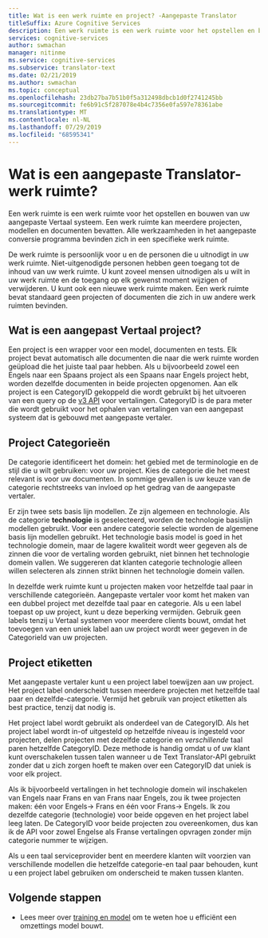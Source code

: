 ```yaml
---
title: Wat is een werk ruimte en project? -Aangepaste Translator
titleSuffix: Azure Cognitive Services
description: Een werk ruimte is een werk ruimte voor het opstellen en bouwen van uw aangepaste Vertaal systeem. Een werk ruimte kan meerdere projecten, modellen en documenten bevatten. Een project is een wrapper voor een model, documenten en tests. Elk project bevat automatisch alle documenten die naar die werk ruimte worden geüpload die het juiste taal paar hebben.
services: cognitive-services
author: swmachan
manager: nitinme
ms.service: cognitive-services
ms.subservice: translator-text
ms.date: 02/21/2019
ms.author: swmachan
ms.topic: conceptual
ms.openlocfilehash: 23db27ba7b51b0f5a312498dbcb1d0f2741245bb
ms.sourcegitcommit: fe6b91c5f287078e4b4c7356e0fa597e78361abe
ms.translationtype: MT
ms.contentlocale: nl-NL
ms.lasthandoff: 07/29/2019
ms.locfileid: "68595341"
---
```

# <a name="what-is-a-custom-translator-workspace"></a>Wat is een aangepaste Translator-werk ruimte?

Een werk ruimte is een werk ruimte voor het opstellen en bouwen van uw aangepaste Vertaal systeem. Een werk ruimte kan meerdere projecten, modellen en documenten bevatten. Alle werkzaamheden in het aangepaste conversie programma bevinden zich in een specifieke werk ruimte.

De werk ruimte is persoonlijk voor u en de personen die u uitnodigt in uw werk ruimte. Niet-uitgenodigde personen hebben geen toegang tot de inhoud van uw werk ruimte. U kunt zoveel mensen uitnodigen als u wilt in uw werk ruimte en de toegang op elk gewenst moment wijzigen of verwijderen. U kunt ook een nieuwe werk ruimte maken. Een werk ruimte bevat standaard geen projecten of documenten die zich in uw andere werk ruimten bevinden.

## <a name="what-is-a-custom-translator-project"></a>Wat is een aangepast Vertaal project?

Een project is een wrapper voor een model, documenten en tests. Elk project bevat automatisch alle documenten die naar die werk ruimte worden geüpload die het juiste taal paar hebben. Als u bijvoorbeeld zowel een Engels naar een Spaans project als een Spaans naar Engels project hebt, worden dezelfde documenten in beide projecten opgenomen. Aan elk project is een CategoryID gekoppeld die wordt gebruikt bij het uitvoeren van een query op de [v3 API](https://docs.microsoft.com/azure/cognitive-services/translator/reference/v3-0-translate?tabs=curl) voor vertalingen. CategoryID is de para meter die wordt gebruikt voor het ophalen van vertalingen van een aangepast systeem dat is gebouwd met aangepaste vertaler.

## <a name="project-categories"></a>Project Categorieën

De categorie identificeert het domein: het gebied met de terminologie en de stijl die u wilt gebruiken: voor uw project. Kies de categorie die het meest relevant is voor uw documenten. In sommige gevallen is uw keuze van de categorie rechtstreeks van invloed op het gedrag van de aangepaste vertaler.

Er zijn twee sets basis lijn modellen. Ze zijn algemeen en technologie. Als de categorie **technologie** is geselecteerd, worden de technologie basislijn modellen gebruikt. Voor een andere categorie selectie worden de algemene basis lijn modellen gebruikt. Het technologie basis model is goed in het technologie domein, maar de lagere kwaliteit wordt weer gegeven als de zinnen die voor de vertaling worden gebruikt, niet binnen het technologie domein vallen. We suggereren dat klanten categorie technologie alleen willen selecteren als zinnen strikt binnen het technologie domein vallen.

In dezelfde werk ruimte kunt u projecten maken voor hetzelfde taal paar in verschillende categorieën. Aangepaste vertaler voor komt het maken van een dubbel project met dezelfde taal paar en categorie. Als u een label toepast op uw project, kunt u deze beperking vermijden. Gebruik geen labels tenzij u Vertaal systemen voor meerdere clients bouwt, omdat het toevoegen van een uniek label aan uw project wordt weer gegeven in de CategorieId van uw projecten.

## <a name="project-labels"></a>Project etiketten

Met aangepaste vertaler kunt u een project label toewijzen aan uw project. Het project label onderscheidt tussen meerdere projecten met hetzelfde taal paar en dezelfde-categorie. Vermijd het gebruik van project etiketten als best practice, tenzij dat nodig is.

Het project label wordt gebruikt als onderdeel van de CategoryID. Als het project label wordt in-of uitgesteld op hetzelfde niveau is ingesteld voor projecten, delen projecten met dezelfde categorie en *verschillende* taal paren hetzelfde CategoryID. Deze methode is handig omdat u of uw klant kunt overschakelen tussen talen wanneer u de Text Translator-API gebruikt zonder dat u zich zorgen hoeft te maken over een CategoryID dat uniek is voor elk project.

Als ik bijvoorbeeld vertalingen in het technologie domein wil inschakelen van Engels naar Frans en van Frans naar Engels, zou ik twee projecten maken: één voor Engels-\> Frans en één voor Frans-\> Engels. Ik zou dezelfde categorie (technologie) voor beide opgeven en het project label leeg laten. De CategoryID voor beide projecten zou overeenkomen, dus kan ik de API voor zowel Engelse als Franse vertalingen opvragen zonder mijn categorie nummer te wijzigen.

Als u een taal serviceprovider bent en meerdere klanten wilt voorzien van verschillende modellen die hetzelfde categorie-en taal paar behouden, kunt u een project label gebruiken om onderscheid te maken tussen klanten.

## <a name="next-steps"></a>Volgende stappen

- Lees meer over [training en model](training-and-model.md) om te weten hoe u efficiënt een omzettings model bouwt.
